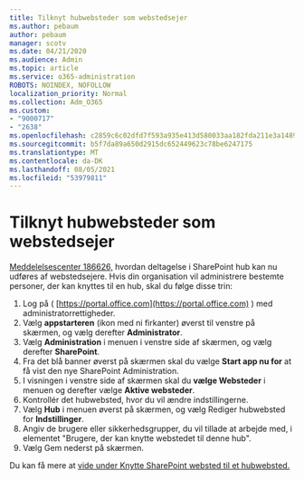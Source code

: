 ```yaml
---
title: Tilknyt hubwebsteder som webstedsejer
ms.author: pebaum
author: pebaum
manager: scotv
ms.date: 04/21/2020
ms.audience: Admin
ms.topic: article
ms.service: o365-administration
ROBOTS: NOINDEX, NOFOLLOW
localization_priority: Normal
ms.collection: Adm_O365
ms.custom:
- "9000717"
- "2638"
ms.openlocfilehash: c2859c6c02dfd7f593a935e413d580033aa182fda211e3a1489b43fddc067c6c
ms.sourcegitcommit: b5f7da89a650d2915dc652449623c78be6247175
ms.translationtype: MT
ms.contentlocale: da-DK
ms.lasthandoff: 08/05/2021
ms.locfileid: "53979811"
---
```

# <a name="associate-hub-sites-as-site-owner"></a>Tilknyt hubwebsteder som webstedsejer

[Meddelelsescenter 186626,](https://admin.microsoft.com/Adminportal/Home?source=applauncher#/MessageCenter?id=MC186626) hvordan deltagelse i SharePoint hub kan nu udføres af webstedsejere. Hvis din organisation vil administrere bestemte personer, der kan knyttes til en hub, skal du følge disse trin: 

1. Log på ( [https://portal.office.com](https://portal.office.com) ) med administratorrettigheder.
2. Vælg **appstarteren** (ikon med ni firkanter) øverst til venstre på skærmen, og vælg derefter **Administrator**.
3. Vælg **Administration** i menuen i venstre side af skærmen, og vælg derefter **SharePoint**.
4. Fra det blå banner øverst på skærmen skal du vælge **Start app nu for** at få vist den nye SharePoint Administration.
5. I visningen i venstre side af skærmen skal du **vælge Websteder** i menuen og derefter vælge **Aktive websteder**.
6. Kontrollér det hubwebsted, hvor du vil ændre indstillingerne.
7. Vælg **Hub** i menuen øverst på skærmen, og vælg Rediger hubwebsted for **Indstillinger**.
8. Angiv de brugere eller sikkerhedsgrupper, du vil tillade at arbejde med, i elementet "Brugere, der kan knytte webstedet til denne hub".
9. Vælg  Gem nederst på skærmen.

Du kan få mere at [vide under Knytte SharePoint websted til et hubwebsted.](https://support.office.com/article/associate-a-sharepoint-site-with-a-hub-site-ae0009fd-af04-4d3d-917d-88edb43efc05) 
